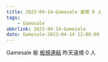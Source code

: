 ```yaml
---
title: 2023-04-14-Gamesale 違規 0 人
tags:
    - Gamesale
abbrlink: 2023-04-14-Gamesale
date: Gamesale-2023-04-14 12:00:00
---
```

Gamesale 板 [板規連結](https://www.ptt.cc/bbs/Gossiping/M.1637425085.A.07D.html)
昨天違規 0 人
